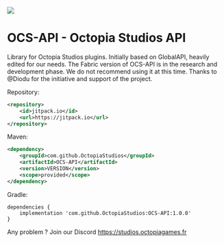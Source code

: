 [![](https://jitpack.io/v/OctopiaStudios/OCS-API.svg)](https://jitpack.io/#OctopiaStudios/OCS-API)

# OCS-API - Octopia Studios API

Library for Octopia Studios plugins. Initially based on GlobalAPI, heavily edited for our needs.
The Fabric version of OCS-API is in the research and development phase. We do not recommend using it at this time.
Thanks to @Diodu for the initiative and support of the project.

Repository:
```xml 
<repository>
    <id>jitpack.io</id>
    <url>https://jitpack.io</url>
</repository> 
  ```

Maven:
```xml
<dependency>
    <groupId>com.github.OctopiaStudios</groupId>
    <artifactId>OCS-API</artifactId>
    <version>VERSION</version>
    <scope>provided</scope>
</dependency>
  ```

Gradle:
```
dependencies {
    implementation 'com.github.OctopiaStudios:OCS-API:1.0.0'
}
  ```

Any problem ? Join our Discord https://studios.octopiagames.fr
